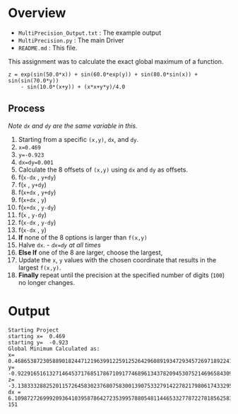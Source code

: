 # Overview

- `MultiPrecision_Output.txt` : The example output
- `MultiPrecision.py` : The main Driver
- `README.md` : This file.

This assignment was to calculate the exact global maximum of a function.  
```
z = exp(sin(50.0*x)) + sin(60.0*exp(y)) + sin(80.0*sin(x)) + sin(sin(70.0*y))
    - sin(10.0*(x+y)) + (x*x+y*y)/4.0
```

## Process

*Note `dx` and `dy` are the same variable in this.*

1. Starting from a specific `(x,y)`, `dx`, and `dy`.
  1. `x=0.469`
  2. `y=-0.923`
  3. `dx=dy=0.001`
2. Calculate the 8 offsets of `(x,y)` using `dx` and `dy` as offsets.
  1. f(`x-dx` , `y+dy`)
  2. f(`x` , `y+dy`)
  3. f(`x+dx` , `y+dy`)
  4. f(`x+dx` , `y`)
  5. f(`x+dx` , `y-dy`)
  6. f(`x` , `y-dy`)
  7. f(`x-dx` , `y-dy`)
  8. f(`x-dx` , `y`)
3. **If** none of the 8 options is larger than `f(x,y)`
  1. Halve `dx`.
    - *`dx=dy` at all times*
4. **Else If** one of the 8 are larger, choose the largest,
  1. Update the `x`, `y` values with the chosen coordinate that results in the largest `f(x,y)`.
5. **Finally** repeat until the precision at the specified number of digits (`100`) no longer changes.

# Output
```
Starting Project
starting x=  0.469
starting y=  -0.923
Global Minimum Calculated as:
x=   0.468653872305889018244712196399122591252642960891934729345726971892241295556361133866780567994958347261162919488265127818342400710674997540624337528855
y=  -0.922916516132714645371768517867109177468961343782094530752146965843095820174429065751597194030977353605835856019219880238174553246150355319224216826142
z=  -3.13833328825201157264583023768075830013907533279142278217980617433295817358479867077164328528634411800654647943189033293418587233538830250115858009839
dx =  6.1098727269992093641039587864272353995788054811446533277872278185625832530494409154037144702160304565137503053871809343106357068556085679394702662284e-151
```
